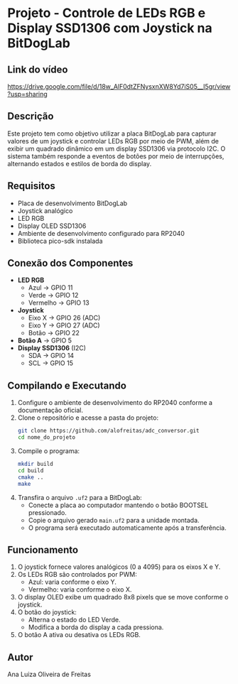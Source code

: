 # Projeto - Controle de LEDs RGB e Display SSD1306 com Joystick na BitDogLab

## Link do vídeo
https://drive.google.com/file/d/18w_AlF0dtZFNysxnXW8Yd7iS05__I5gr/view?usp=sharing

## Descrição
Este projeto tem como objetivo utilizar a placa BitDogLab para capturar valores de um joystick e controlar LEDs RGB por meio de PWM, além de exibir um quadrado dinâmico em um display SSD1306 via protocolo I2C. O sistema também responde a eventos de botões por meio de interrupções, alternando estados e estilos de borda do display.

## Requisitos
- Placa de desenvolvimento BitDogLab
- Joystick analógico
- LED RGB
- Display OLED SSD1306
- Ambiente de desenvolvimento configurado para RP2040
- Biblioteca pico-sdk instalada

## Conexão dos Componentes
- **LED RGB**
  - Azul -> GPIO 11
  - Verde -> GPIO 12
  - Vermelho -> GPIO 13
- **Joystick**
  - Eixo X -> GPIO 26 (ADC)
  - Eixo Y -> GPIO 27 (ADC)
  - Botão -> GPIO 22
- **Botão A** -> GPIO 5
- **Display SSD1306** (I2C)
  - SDA -> GPIO 14
  - SCL -> GPIO 15

## Compilando e Executando
1. Configure o ambiente de desenvolvimento do RP2040 conforme a documentação oficial.
2. Clone o repositório e acesse a pasta do projeto:
   ```bash
   git clone https://github.com/alofreitas/adc_conversor.git
   cd nome_do_projeto
   ```
3. Compile o programa:
   ```bash
   mkdir build
   cd build
   cmake ..
   make
   ```
4. Transfira o arquivo `.uf2` para a BitDogLab:
   - Conecte a placa ao computador mantendo o botão BOOTSEL pressionado.
   - Copie o arquivo gerado `main.uf2` para a unidade montada.
   - O programa será executado automaticamente após a transferência.

## Funcionamento
1. O joystick fornece valores analógicos (0 a 4095) para os eixos X e Y.
2. Os LEDs RGB são controlados por PWM:
   - Azul: varia conforme o eixo Y.
   - Vermelho: varia conforme o eixo X.
3. O display OLED exibe um quadrado 8x8 pixels que se move conforme o joystick.
4. O botão do joystick:
   - Alterna o estado do LED Verde.
   - Modifica a borda do display a cada pressiona.
5. O botão A ativa ou desativa os LEDs RGB.

## Autor
Ana Luiza Oliveira de Freitas
